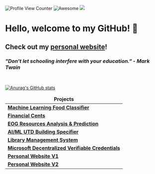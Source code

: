 
![Profile View Counter](https://komarev.com/ghpvc/?username=sai-k02&color=red&label=Profile+Views)
![Awesome](https://camo.githubusercontent.com/abb97269de2982c379cbc128bba93ba724d8822bfbe082737772bd4feb59cb54/68747470733a2f2f63646e2e7261776769742e636f6d2f73696e647265736f726875732f617765736f6d652f643733303566333864323966656437386661383536353265336136336531353464643865383832392f6d656469612f62616467652e737667)
![](https://hit.yhype.me/github/profile?user_id=75606167)

# Hello, welcome to my GitHub! 👋 

## Check out my [personal website](https://www.srilokh-karuturi.dev)!

### *"Don't let schooling interfere with your education." - Mark Twain*

<br>




[![Anurag's GitHub stats](https://github-readme-stats.vercel.app/api?username=srilokhkaruturi&count_private=true&show_icons=true&theme=gradient)](https://github.com/anuraghazra/github-readme-stats)


<table>
  <thead align="center">
    <tr border: none;>
      <td><b>Projects</b></td>
    </tr>
  </thead>
  <tbody>
	  <tr>
      <td><a href="https://devpost.com/software/ml-food-classifier"><b>Machine Learning Food Classifier</b></a></td>
    </tr>
    <tr>
      <td><a href="https://devpost.com/software/financial-cents"><b>Financial Cents</b></a></td>
    </tr>
    <tr>
      <td><a href="https://devpost.com/software/eog-resources-analysis-prediction"><b>EOG Resources Analysis & Prediction</b></a></td>
    </tr>
    <tr>
      <td><a href="https://devpost.com/software/utd-building-classifier?ref_content=my-projects-tab&ref_feature=my_projects"><b>AI/ML UTD Building Specifier</b></a></td>
    </tr>
     <tr>
      <td><a href="https://lms-ui-service-hdzl5gs7hq-vp.a.run.app/"><b>Library Management System</b></a></td>
    </tr>
    <tr>
      <td><a href="https://devpost.com/software/utd-verifiable-credentials-demo?ref_content=my-projects-tab&ref_feature=my_projects"><b>Microsoft Decentralized Verifiable Credentials</b></a></td>
    </tr>
	  <tr>
		  <td><a href="https://sai-k02.github.io"><b>Personal Website V1 </b></a></td>
	  </tr>
    </tr>
	  <tr>
		  <td><a href="https://srilokh-karuturi.dev"><b>Personal Website V2 </b></a></td>
	  </tr>
    
  </tbody>
</table>

